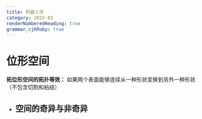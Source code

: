 ```yaml
---
title: 机器人学
category: 2022-03
renderNumberedHeading: true
grammar_cjkRuby: true
---
```



# 位形空间
**拓位形空间的拓扑等效：**
如果两个表面能够连续从一种形状变换到另外一种形状（不包含切割和粘结）

- 空间的奇异与非奇异
	- 